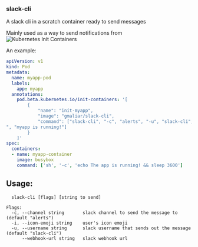 ### slack-cli

A slack cli in a scratch container ready to send messages

Mainly used as a way to send notifications from ![Kubernetes Init Containers](https://kubernetes.io/docs/concepts/workloads/pods/init-containers/)

An example:
```yaml
apiVersion: v1
kind: Pod
metadata:
  name: myapp-pod
  labels:
    app: myapp
  annotations:
    pod.beta.kubernetes.io/init-containers: '[
        {
            "name": "init-myapp",
            "image": "gmaliar/slack-cli",
            "command": ["slack-cli", "-c", "alerts", "-u", "slack-cli", "--webhook-url", "https://hooks.slack.com/services/T00000000/B00000000/XXXXXXXXXXXXXXXXXXXXXXXX
", "myapp is running!"]
        }
    ]'
spec:
  containers:
  - name: myapp-container
    image: busybox
    command: ['sh', '-c', 'echo The app is running! && sleep 3600']
```


## Usage:
```
  slack-cli [flags] [string to send]

Flags:
  -c, --channel string       slack channel to send the message to (default "alerts")
  -i, --icon-emoji string    user's icon emoji
  -u, --username string      slack username that sends out the message (default "slack-cli")
      --webhook-url string   slack webhook url
```

